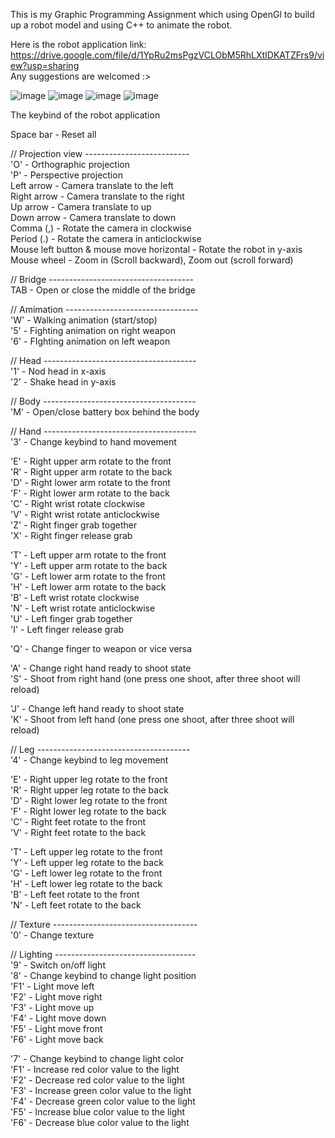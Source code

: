 This is my Graphic Programming Assignment which using OpenGl to build up a robot model and using C++ to animate the robot. 

Here is the robot application link: https://drive.google.com/file/d/1YpRu2msPgzVCLObM5RhLXtIDKATZFrs9/view?usp=sharing
<br/>Any suggestions are welcomed :>

![image](https://github.com/user-attachments/assets/7378d524-2811-4fb7-9d7c-bfed858a36e3)
![image](https://github.com/user-attachments/assets/b77213ad-58a1-4d15-a34d-62e3cff1e9d8)
![image](https://github.com/user-attachments/assets/2eeba57d-742c-4ac6-ae6c-4bb281158f5a)
![image](https://github.com/user-attachments/assets/742f6d1f-2379-4fd3-838a-8952af360155)


The keybind of the robot application

Space bar - Reset all

// Projection view --------------------------  
'O' - Orthographic projection  
'P' - Perspective projection  
Left arrow - Camera translate to the left  
Right arrow - Camera translate to the right  
Up arrow - Camera translate to up  
Down arrow - Camera translate to down  
Comma (,) - Rotate the camera in clockwise  
Period (.) - Rotate the camera in anticlockwise  
Mouse left button & mouse move horizontal - Rotate the robot in y-axis  
Mouse wheel - Zoom in (Scroll backward), Zoom out (scroll forward)  

// Bridge ------------------------------------  
TAB - Open or close the middle of the bridge  

// Amimation ---------------------------------  
'W' - Walking animation (start/stop)  
'5' - Fighting animation on right weapon  
'6' - FIghting animation on left weapon  

// Head --------------------------------------  
'1' - Nod head in x-axis  
'2' - Shake head in y-axis  

// Body --------------------------------------  
'M' - Open/close battery box behind the body  

// Hand --------------------------------------  
'3' - Change keybind to hand movement  

'E' - Right upper arm rotate to the front  
'R' - Right upper arm rotate to the back  
'D' - Right lower arm rotate to the front  
'F' - Right lower arm rotate to the back  
'C' - Right wrist rotate clockwise  
'V' - Right wrist rotate anticlockwise  
'Z' - Right finger grab together  
'X' - Right finger release grab  

'T' - Left upper arm rotate to the front  
'Y' - Left upper arm rotate to the back  
'G' - Left lower arm rotate to the front  
'H' - Left lower arm rotate to the back  
'B' - Left wrist rotate clockwise  
'N' - Left wrist rotate anticlockwise  
'U' - Left finger grab together  
'I' - Left finger release grab  

'Q' - Change finger to weapon or vice versa  

'A' - Change right hand ready to shoot state  
'S' - Shoot from right hand (one press one shoot, after three shoot will reload)  

'J' - Change left hand ready to shoot state  
'K' - Shoot from left hand (one press one shoot, after three shoot will reload)  

// Leg --------------------------------------  
'4' - Change keybind to leg movement  

'E' - Right upper leg rotate to the front  
'R' - Right upper leg rotate to the back  
'D' - Right lower leg rotate to the front  
'F' - Right lower leg rotate to the back  
'C' - Right feet rotate to the front  
'V' - Right feet rotate to the back  

'T' - Left upper leg rotate to the front  
'Y' - Left upper leg rotate to the back  
'G' - Left lower leg rotate to the front  
'H' - Left lower leg rotate to the back  
'B' - Left feet rotate to the front  
'N' - Left feet rotate to the back  

// Texture ------------------------------------  
'0' - Change texture  

// Lighting -----------------------------------  
'9' - Switch on/off light  
'8' - Change keybind to change light position  
'F1' - Light move left  
'F2' - Light move right  
'F3' - Light move up  
'F4' - Light move down  
'F5' - Light move front  
'F6' - Light move back  

'7' - Change keybind to change light color  
'F1' - Increase red color value to the light  
'F2' - Decrease red color value to the light  
'F3' - Increase green color value to the light  
'F4' - Decrease green color value to the light  
'F5' - Increase blue color value to the light  
'F6' - Decrease blue color value to the light  

